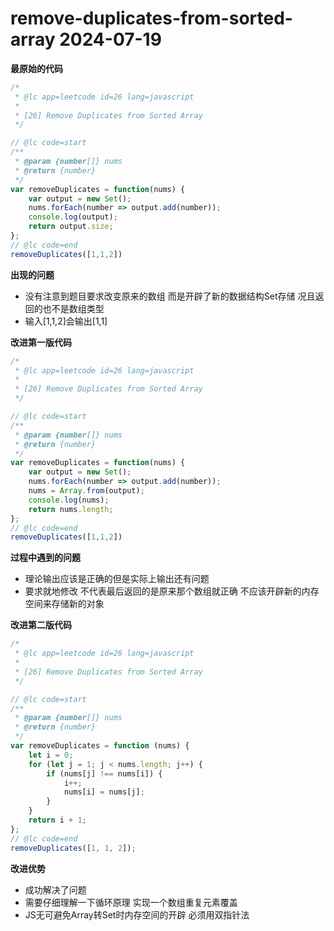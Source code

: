 # remove-duplicates-from-sorted-array 2024-07-19

**最原始的代码**

```javascript
/*
 * @lc app=leetcode id=26 lang=javascript
 *
 * [26] Remove Duplicates from Sorted Array
 */

// @lc code=start
/**
 * @param {number[]} nums
 * @return {number}
 */
var removeDuplicates = function(nums) {
    var output = new Set();
    nums.forEach(number => output.add(number));
    console.log(output);
    return output.size;
};
// @lc code=end
removeDuplicates([1,1,2])
```

**出现的问题**
  - 没有注意到题目要求改变原来的数组 而是开辟了新的数据结构Set存储 况且返回的也不是数组类型
  - 输入[1,1,2]会输出[1,1]

**改进第一版代码**

```javascript
/*
 * @lc app=leetcode id=26 lang=javascript
 *
 * [26] Remove Duplicates from Sorted Array
 */

// @lc code=start
/**
 * @param {number[]} nums
 * @return {number}
 */
var removeDuplicates = function(nums) {
    var output = new Set();
    nums.forEach(number => output.add(number));
    nums = Array.from(output);
    console.log(nums);
    return nums.length;
};
// @lc code=end
removeDuplicates([1,1,2])
```

**过程中遇到的问题**

- 理论输出应该是正确的但是实际上输出还有问题
- 要求就地修改 不代表最后返回的是原来那个数组就正确 不应该开辟新的内存空间来存储新的对象
  
**改进第二版代码**

```javascript
/*
 * @lc app=leetcode id=26 lang=javascript
 *
 * [26] Remove Duplicates from Sorted Array
 */

// @lc code=start
/**
 * @param {number[]} nums
 * @return {number}
 */
var removeDuplicates = function (nums) {
    let i = 0;
    for (let j = 1; j < nums.length; j++) {
        if (nums[j] !== nums[i]) {
            i++;
            nums[i] = nums[j];
        }
    }
    return i + 1;
};
// @lc code=end
removeDuplicates([1, 1, 2]);

```

**改进优势**

- 成功解决了问题
- 需要仔细理解一下循环原理 实现一个数组重复元素覆盖
- JS无可避免Array转Set时内存空间的开辟 必须用双指针法